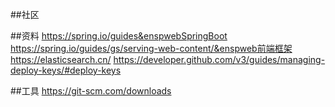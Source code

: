 ##社区

##资料
https://spring.io/guides&enspwebSpringBoot
https://spring.io/guides/gs/serving-web-content/&enspweb前端框架
https://elasticsearch.cn/
https://developer.github.com/v3/guides/managing-deploy-keys/#deploy-keys

##工具
https://git-scm.com/downloads